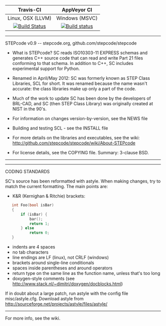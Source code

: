    Travis-CI   |   AppVeyor CI
:-------------:|:---------------:
Linux, OSX (LLVM) | Windows (MSVC)
[![Build Status](https://travis-ci.org/stepcode/stepcode.svg?branch=master)](https://travis-ci.org/stepcode/stepcode) | [![Build status](https://ci.appveyor.com/api/projects/status/3fbr9t9gfa812oqu?svg=true)](https://ci.appveyor.com/project/mpictor/stepcode)

***********************************************************************
STEPcode v0.9 -- stepcode.org, github.com/stepcode/stepcode

* What is STEPcode? SC reads ISO10303-11 EXPRESS schemas and generates
  C++ source code that can read and write Part 21 files conforming
  to that schema. In addition to C++, SC includes experimental
  support for Python.

* Renamed in April/May 2012: SC was formerly known as STEP Class
  Libraries, SCL for short. It was renamed because the name wasn't
  accurate: the class libraries make up only a part of the code.

* Much of the work to update SC has been done by the developers of
  BRL-CAD, and SC (then STEP Class Library) was originally created at
  NIST in the 90's.

* For information on changes version-by-version, see the NEWS file

* Building and testing SCL - see the INSTALL file

* For more details on the libraries and executables, see the wiki:
  http://github.com/stepcode/stepcode/wiki/About-STEPcode

* For license details, see the COPYING file. Summary: 3-clause BSD.

***********************************************************************

***********************************************************************
CODING STANDARDS

SC's source has been reformatted with astyle. When making changes, try
to match the current formatting. The main points are:

  - K&R (Kernighan & Ritchie) brackets:
```C
   int Foo(bool isBar)
   {
       if (isBar) {
           bar();
           return 1;
       } else
           return 0;
   }
```
  - indents are 4 spaces
  - no tab characters
  - line endings are LF (linux), not CRLF (windows)
  - brackets around single-line conditionals
  - spaces inside parentheses and around operators
  - return type on the same line as the function name, unless that's
    too long
  - doxygen-style comments
    (see http://www.stack.nl/~dimitri/doxygen/docblocks.html)

If in doubt about a large patch, run astyle with the config file
misc/astyle.cfg.
Download astyle from http://sourceforge.net/projects/astyle/files/astyle/

***********************************************************************

For more info, see the wiki.
